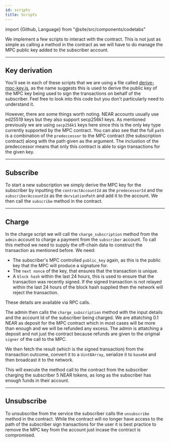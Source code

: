 ```yaml
---
id: scripts
title: Scripts
---
```


import {Github, Language} from "@site/src/components/codetabs"


We implement a few scripts to interact with the contract. This is not just as simple as calling a method in the contract as we will have to do manage the MPC public key added to the subscriber account.

---

## Key derivation

You'll see in each of these scripts that we are using a file called [derive-mpc-key.js](https://github.com/PiVortex/subscription-example/blob/main/scripts/utils/derive-mpc-key.js), as the name suggests this is used to derive the public key of the MPC key being used to sign the transactions on behalf of the subscriber. Feel free to look into this code but you don't particularly need to understand it.

However, there are some things worth noting. NEAR accounts usually use ed25519 keys but they also support secp256k1 keys. As mentioned previously we are using `secp256k1` keys here since this is the only key type currently supported by the MPC contract. You can also see that the  full `path` is a combination of the `predeccessor` to the MPC contract (the subscription contract) along with the path given as the argument. The inclustion of the predeccessor means that only this contract is able to sign transactions for the given key. 

---

## Subscribe

To start a new subscription we simply derive the MPC key for the subscriber by inputting the `contractAccountId` as the `predecessorId` and the `subscriberAccountId` as the `derviationPath` and add it to the account. We then call the `subscribe` method in the contract.

<Language language="javascript" showSingleFName={true}>
    <Github fname="start-subscription.js"
            url="https://github.com/PiVortex/subscription-example/blob/main/scripts/start-subscription.js#L32-L46"
            start="32" end="46" />
</Language>

---

## Charge

In the charge script we will call the `charge_subscription` method from the `admin` account to charge a payment from the `subscriber` account. To call this method we need to supply the off-chain data to construct the transaction as mentioned before. We need:
- The subscriber's MPC controlled `public_key` again, as this is the public key that the MPC will produce a signature for.
- The `next nonce` of the key, that ensures that the transaction is unique.
- A `block hash` within the last 24 hours, this is used to ensure that the transaction was recently signed. If the signed transaction is not relayed within the last 24 hours of the block hash supplied then the network will reject the transaction.  

These details are available via RPC calls.

<Language language="javascript" showSingleFName={true}>
    <Github fname="charge-subscription.js"
            url="https://github.com/PiVortex/subscription-example/blob/main/scripts/charge-subscription.js#L33-L56"
            start="33" end="56" />
</Language>

The admin then calls the `charge_subscription` method with the input details and the account Id of the subscriber being charged. We are attatching 0.1 NEAR as deposit for the MPC contract which in most cases will be more than enough and we will be refunded any excess. The admin is attatching a deposit and not just the contract because refunds are given to the original `signer` of the call to the MPC.

<Language language="javascript" showSingleFName={true}>
    <Github fname="charge-subscription.js"
            url="https://github.com/PiVortex/subscription-example/blob/main/scripts/charge-subscription.js#L58-L68"
            start="58" end="68" />
</Language>

We then fetch the result (which is the signed transaction) from the transaction outcome, convert it to a `Uint8Array`, serialize it to `base64` and then broadcast it to the network. 

<Language language="javascript" showSingleFName={true}>
    <Github fname="charge-subscription.js"
            url="https://github.com/PiVortex/subscription-example/blob/main/scripts/charge-subscription.js#L70-L77"
            start="70" end="77" />
</Language>

This will execute the method call to the contract from the subscriber charging the subscriber 5 NEAR tokens, as long as the subscriber has enough funds in their account.

---

## Unsubscribe

To unsubscribe from the service the subscriber calls the `unsubscribe` method in the contract. While the contract will no longer have access to the path of the subscriber sign transactions for the user it is best practice to remove the MPC key from the account just incase the contract is compromised.

<Language language="javascript" showSingleFName={true}>
    <Github fname="end-subscription.js"
            url="https://github.com/PiVortex/subscription-example/blob/main/scripts/end-subscription.js#L32-L46"
            start="32" end="46" />
</Language>
